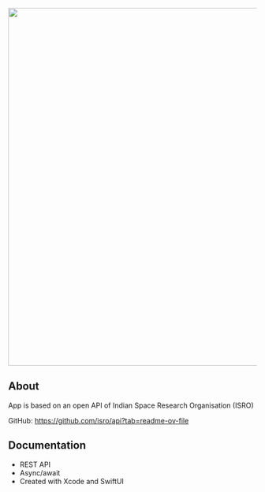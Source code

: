 <p align="center">
<img src="https://i.ibb.co/xq4bms3/ISRO.png" width="726">
</p>


## About


App is based on an open API of Indian Space Research Organisation (ISRO)

GitHub: https://github.com/isro/api?tab=readme-ov-file


## Documentation


- REST API
- Async/await
- Created with Xcode and SwiftUI
